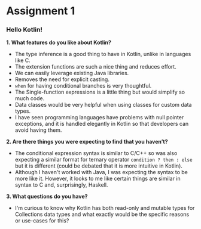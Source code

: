 # Assignment 1

### Hello Kotlin!

**1. What features do you like about Kotlin?**

- The type inference is a good thing to have in Kotlin, unlike in languages like C.
- The extension functions are such a nice thing and reduces effort.
- We can easily leverage existing Java libraries.
- Removes the need for explicit casting.
- `when` for having conditional branches is very thoughtful.
- The Single-function expressions is a little thing but would simplify so much code.
- Data classes would be very helpful when using classes for custom data types.
- I have seen programming languages have problems with null pointer exceptions, and it is handled elegantly 
in Kotlin so that developers can avoid having them.

**2. Are there things you were expecting to find that you haven’t?**

- The conditional expression syntax is similar to C/C++ so was also expecting a similar format for ternary operator `condition ? then : else` but it is different (could be debated that it is more intuitive in Kotlin).
- Although I haven't worked with Java, I was expecting the syntax to be more like it. However, it looks to me like certain things are similar in syntax to  C and, surprisingly, Haskell.

**3. What questions do you have?**

- I'm curious to know why Kotlin has both read-only and mutable types for Collections data types and what exactly would be the specific reasons or use-cases for this?

